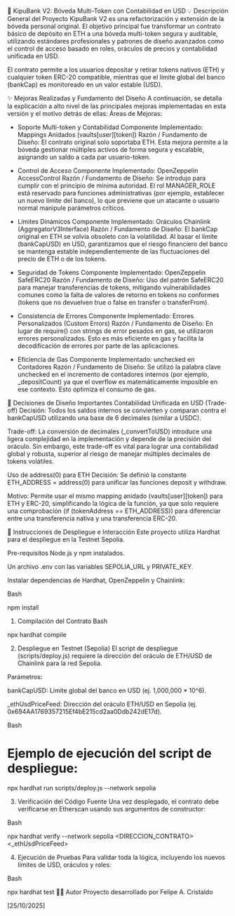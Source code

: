  🏦 KipuBank V2: Bóveda Multi-Token con Contabilidad en USD
💡 Descripción General del Proyecto
KipuBank V2 es una refactorización y extensión de la bóveda personal original. El objetivo principal fue transformar un contrato básico de depósito en ETH a 
una bóveda multi-token segura y auditable, utilizando estándares profesionales y patrones de diseño avanzados como el control de acceso basado en roles, 
oráculos de precios y contabilidad unificada en USD.

El contrato permite a los usuarios depositar y retirar tokens nativos (ETH) y cualquier token ERC-20 compatible, mientras que el límite global del banco (bankCap) 
es monitoreado en un valor estable (USD).

✨ Mejoras Realizadas y Fundamento del Diseño
A continuación, se detalla la explicación a alto nivel de las principales mejoras implementadas en esta versión y el motivo detrás de ellas:
Áreas de Mejoras:
  * Soporte Multi-token y Contabilidad
Componente Implementado: Mappings Anidados (vaults[user][token])
Razón / Fundamento de Diseño: El contrato original solo soportaba ETH. Esta mejora permite a la bóveda gestionar múltiples activos de forma segura y escalable, asignando un saldo a cada par usuario-token.

* Control de Acceso
Componente Implementado: OpenZeppelin AccessControl
Razón / Fundamento de Diseño: Se introdujo para cumplir con el principio de mínima autoridad. El rol MANAGER_ROLE está reservado para funciones administrativas (por ejemplo, establecer un nuevo límite del banco), lo que previene que un atacante o usuario normal manipule parámetros críticos.

* Límites Dinámicos
Componente Implementado: Oráculos Chainlink (AggregatorV3Interface)
Razón / Fundamento de Diseño: El bankCap original en ETH se volvía obsoleto con la volatilidad. Al basar el límite (bankCapUSD) en USD, garantizamos que el riesgo financiero del banco se mantenga estable independientemente de las fluctuaciones del precio de ETH o de los tokens.

* Seguridad de Tokens
Componente Implementado: OpenZeppelin SafeERC20
Razón / Fundamento de Diseño: Uso del patrón SafeERC20 para manejar transferencias de tokens, mitigando vulnerabilidades comunes como la falta de valores de retorno en tokens no conformes (tokens que no devuelven true o false en transfer o transferFrom).

* Consistencia de Errores
Componente Implementado: Errores Personalizados (Custom Errors)
Razón / Fundamento de Diseño: En lugar de require() con strings de error pesados en gas, se utilizaron errores personalizados. Esto es más eficiente en gas y facilita la decodificación de errores por parte de las aplicaciones.

* Eficiencia de Gas
Componente Implementado: unchecked en Contadores
Razón / Fundamento de Diseño: Se utilizó la palabra clave unchecked en el incremento de contadores internos (por ejemplo, _depositCount) ya que el overflow es matemáticamente imposible en ese contexto. Esto optimiza el consumo de gas.

📐 Decisiones de Diseño Importantes
Contabilidad Unificada en USD (Trade-off)
Decisión: Todos los saldos internos se convierten y comparan contra el bankCapUSD utilizando una base de 6 decimales (similar a USDC).

Trade-off: La conversión de decimales (_convertToUSD) introduce una ligera complejidad en la implementación y depende de la precisión del oráculo. Sin embargo, este trade-off es vital para lograr una contabilidad global y robusta, superior al riesgo de manejar múltiples decimales de tokens volátiles.

Uso de address(0) para ETH
Decisión: Se definió la constante ETH_ADDRESS = address(0) para unificar las funciones deposit y withdraw.

Motivo: Permite usar el mismo mapping anidado (vaults[user][token]) para ETH y ERC-20, simplificando la lógica de la función, ya que solo requiere una comprobación (if (tokenAddress == ETH_ADDRESS)) para diferenciar entre una transferencia nativa y una transferencia ERC-20.

🚀 Instrucciones de Despliegue e Interacción
Este proyecto utiliza Hardhat para el despliegue en la Testnet Sepolia.

Pre-requisitos
Node.js y npm instalados.

Un archivo .env con las variables SEPOLIA_URL y PRIVATE_KEY.

Instalar dependencias de Hardhat, OpenZeppelin y Chainlink:

Bash

npm install

1. Compilación del Contrato
Bash

npx hardhat compile

2. Despliegue en Testnet (Sepolia)
El script de despliegue (scripts/deploy.js) requiere la dirección del oráculo de ETH/USD de Chainlink para la red Sepolia.

Parámetros:

bankCapUSD: Límite global del banco en USD (ej. 1,000,000 * 10^6).

_ethUsdPriceFeed: Dirección del oráculo ETH/USD en Sepolia (ej. 0x694AA1769357215Ef4bE215cd2aa0Ddb242dE17d).

Bash

# Ejemplo de ejecución del script de despliegue:
npx hardhat run scripts/deploy.js --network sepolia

3. Verificación del Código Fuente
Una vez desplegado, el contrato debe verificarse en Etherscan usando sus argumentos de constructor:

Bash

npx hardhat verify --network sepolia <DIRECCION_CONTRATO> <bankCapUSD> <_ethUsdPriceFeed>

4. Ejecución de Pruebas
Para validar toda la lógica, incluyendo los nuevos límites de USD, oráculos y roles:

Bash

npx hardhat test
👨‍💻 Autor
Proyecto desarrollado por Felipe A. Cristaldo

[25/10/2025]
